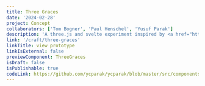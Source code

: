```yaml
---
title: Three Graces
date: '2024-02-28'
project: Concept
collaborators: ['Tom Bogner', 'Paul Henschel', 'Yusuf Parak']
description: 'A three.js and svelte experiment inspired by <a href="https://dribbble.com/shots/6767548-The-Three-Graces-Concept">Tom Bogner’s design</a> and <a href="http://mountainous-father.surge.sh/">Paul Henschel’s react three fiber implementation</a>.'
link: '/craft/three-graces'
linkTitle: view prototype
linkIsExternal: false
previewComponent: ThreeGraces
isDraft: false
isPublishable: true
codeLink: https://github.com/ycparak/ycparak/blob/master/src/components/craft/ThreeGraces.svelte
---
```


<script>
  import ThreeGraces from '$components/craft/ThreeGraces.svelte';
</script>

<ThreeGraces isPrototype={true} />
